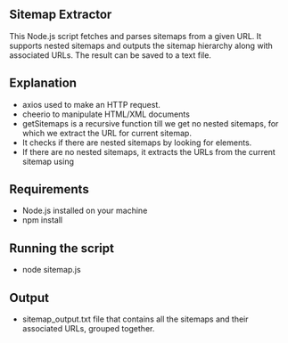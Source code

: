 ## Sitemap Extractor
This Node.js script fetches and parses sitemaps from a given URL. It supports nested sitemaps and outputs the sitemap hierarchy along with associated URLs. The result can be saved to a text file.

## Explanation
- axios used to make an HTTP request.
- cheerio to manipulate HTML/XML documents
- getSitemaps is a recursive function till we get no nested sitemaps, for which we extract the URL for 
current sitemap.
- It checks if there are nested sitemaps by looking for <sitemapindex> elements.
- If there are no nested sitemaps, it extracts the URLs from the current sitemap using <urlset>

## Requirements
- Node.js installed on your machine
- npm install 

## Running the script
- node sitemap.js

## Output
- sitemap_output.txt file that contains all the sitemaps and their associated URLs, grouped together.